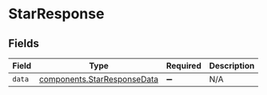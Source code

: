 # StarResponse


## Fields

| Field                                                                  | Type                                                                   | Required                                                               | Description                                                            |
| ---------------------------------------------------------------------- | ---------------------------------------------------------------------- | ---------------------------------------------------------------------- | ---------------------------------------------------------------------- |
| `data`                                                                 | [components.StarResponseData](../../models/shared/starresponsedata.md) | :heavy_minus_sign:                                                     | N/A                                                                    |